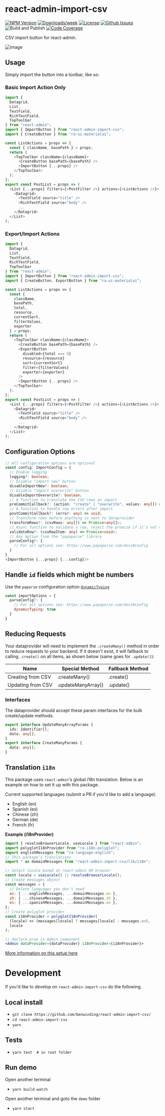 # react-admin-import-csv
<!-- [START badges] -->
[![NPM Version](https://img.shields.io/npm/v/react-admin-import-csv.svg)](https://www.npmjs.com/package/react-admin-import-csv) 
[![Downloads/week](https://img.shields.io/npm/dm/react-admin-import-csv.svg)](https://www.npmjs.com/package/react-admin-import-csv) 
[![License](https://img.shields.io/npm/l/react-admin-import-csv.svg)](https://github.com/benwinding/react-admin-import-csv/blob/master/LICENSE) 
[![Github Issues](https://img.shields.io/github/issues/benwinding/react-admin-import-csv.svg)](https://github.com/benwinding/react-admin-import-csv)
![Build and Publish](https://github.com/benwinding/react-admin-import-csv/workflows/Build%20and%20Publish/badge.svg)
[![Code Coverage](https://raw.githubusercontent.com/benwinding/react-admin-import-csv/master/coverage/badge-lines.svg?sanitize=true)](./coverage/coverage-summary.json)
<!-- [END badges] -->

CSV import button for react-admin.

![image](https://user-images.githubusercontent.com/11782590/93659721-83622e00-fa87-11ea-90c4-650aecf60a6a.gif)

## Usage

Simply import the button into a toolbar, like so:

### Basic Import Action Only

``` js
import {
  Datagrid,
  List,
  TextField,
  RichTextField,
  TopToolbar
} from "react-admin";
import { ImportButton } from "react-admin-import-csv";
import { CreateButton } from "ra-ui-materialui";

const ListActions = props => {
  const { className, basePath } = props;
  return (
    <TopToolbar className={className}>
      <CreateButton basePath={basePath} />
      <ImportButton {...props} />
    </TopToolbar>
  );
};
export const PostList = props => (
  <List {...props} filters={<PostFilter />} actions={<ListActions />}>
    <Datagrid>
      <TextField source="title" />
      <RichTextField source="body" />
      ...
    </Datagrid>
  </List>
);
```

### Export/Import Actions

``` js
import {
  Datagrid,
  List,
  TextField,
  RichTextField,
  TopToolbar
} from "react-admin";
import { ImportButton } from "react-admin-import-csv";
import { CreateButton, ExportButton } from "ra-ui-materialui";

const ListActions = props => {
  const { 
    className, 
    basePath, 
    total, 
    resource, 
    currentSort, 
    filterValues, 
    exporter 
  } = props;
  return (
    <TopToolbar className={className}>
      <CreateButton basePath={basePath} />
      <ExportButton
        disabled={total === 0}
        resource={resource}
        sort={currentSort}
        filter={filterValues}
        exporter={exporter}
      />
      <ImportButton {...props} />
    </TopToolbar>
  );
};
export const PostList = props => (
  <List {...props} filters={<PostFilter />} actions={<ListActions />}>
    <Datagrid>
      <TextField source="title" />
      <RichTextField source="body" />
      ...
    </Datagrid>
  </List>
);
```

## Configuration Options

``` typescript
// All configuration options are optional
const config: ImportConfig = {
  // Enable logging
  logging?: boolean;
  // Disable "import new" button 
  disableImportNew?: boolean;
  // Disable "import overwrite" button 
  disableImportOverwrite?: boolean;
  // A function to translate the CSV rows on import 
  preCommitCallback?: (action: "create" | "overwrite", values: any[]) => Promise<any[]>;
  // A function to handle row errors after import
  postCommitCallback?: (error: any) => void;
  // Transform rows before anything is sent to dataprovider
  transformRows?: (csvRows: any[]) => Promise<any[]>;
  // Async function to Validate a row, reject the promise if it's not valid
  validateRow?: (csvRowItem: any) => Promise<void>;
  // Any option from the "papaparse" library 
  parseConfig?: {
    // For all options see: https://www.papaparse.com/docs#config
  }
}
<ImportButton {...props} {...config}/>
```

## Handle `id` fields which might be numbers

Use the `paparse` configuration option [`dynamicTyping`](https://www.papaparse.com/docs)

``` js
const importOptions = {
  parseConfig?: {
    // For all options see: https://www.papaparse.com/docs#config
    dynamicTyping: true
  }
}
```

## Reducing Requests

Your dataprovider will need to implement the `.createMany()` method in order to reduce requests to your backend. If it doesn't exist, it will fallback to calling `.create()` on all items, as shown below (same goes for `.update()`):

| Name | Special Method | Fallback Method | 
|---------|-----------|---------------------|
| Creating from CSV | .createMany() | .create()    |           
| Updating from CSV | .updateManyArray() | .update() |

### Interfaces

The dataprovider should accept these param interfaces for the bulk create/update methods.

``` typescript
export interface UpdateManyArrayParams {
  ids: Identifier[];
  data: any[];
}
export interface CreateManyParams {
  data: any[];
}
```

## Translation `i18n`

This package uses `react-admin`'s global i18n translation. Below is an example on how to set it up with this package.

Current supported languages (submit a PR if you'd like to add a language):
- English (en)
- Spanish (es)
- Chinese (zh)
- German (de) 
- French (fr) 

**Example (i18nProvider)**

``` jsx
import { resolveBrowserLocale, useLocale } from "react-admin";
import polyglotI18nProvider from "ra-i18n-polyglot";
import englishMessages from "ra-language-english";
// This package's translations
import * as domainMessages from "react-admin-import-csv/lib/i18n";

// Select locale based on react-admin OR browser
const locale = useLocale() || resolveBrowserLocale();
// Create messages object
const messages = {
  // Delete languages you don't need
  en: { ...englishMessages, ...domainMessages.en },
  zh: { ...chineseMessages, ...domainMessages.zh },
  es: { ...spanishMessages, ...domainMessages.es },
};
// Create polyglot provider
const i18nProvider = polyglotI18nProvider(
  (locale) => (messages[locale] ? messages[locale] : messages.en),
  locale
);

// declare prop in Admin component
<Admin dataProvider={dataProvider} i18nProvider={i18nProvider}>
```
[More information on this setup here](https://marmelab.com/react-admin/Translation.html)

# Development

If you'd like to develop on `react-admin-import-csv` do the following.

## Local install
- `git clone https://github.com/benwinding/react-admin-import-csv/`
- `cd react-admin-import-csv`
- `yarn`

## Tests
- `yarn test  # in root folder`

## Run demo
Open another terminal

- `yarn build-watch`

Open another terminal and goto the `demo` folder
- `yarn start`
